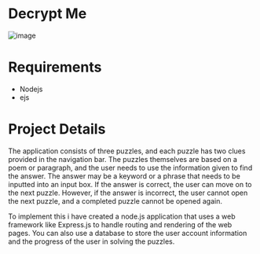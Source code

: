 # Decrypt Me
![image](https://user-images.githubusercontent.com/89129745/233773820-1513cd61-1f5c-4813-94a2-d9580fc8c177.png)

# Requirements
* Nodejs
* ejs

# Project Details

The application consists of three puzzles, and each puzzle has two clues provided in the navigation bar. The puzzles themselves are based on a poem or paragraph, and the user needs to use the information given to find the answer. The answer may be a keyword or a phrase that needs to be inputted into an input box. If the answer is correct, the user can move on to the next puzzle. However, if the answer is incorrect, the user cannot open the next puzzle, and a completed puzzle cannot be opened again.

To implement this i have created a node.js application that uses a web framework like Express.js to handle routing and rendering of the web pages. You can also use a database to store the user account information and the progress of the user in solving the puzzles.



